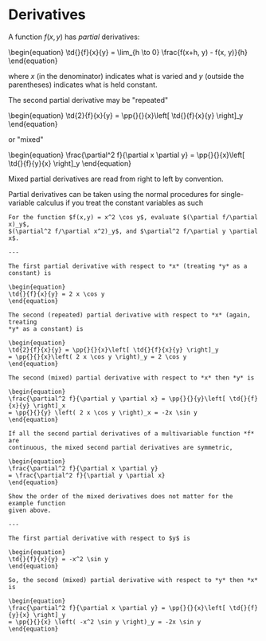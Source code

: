 # Derivatives

A function $f(x,y)$ has *partial* derivatives:

\begin{equation}
\td{}{f}{x}{y} = \lim_{h \to 0} \frac{f(x+h, y) - f(x, y)}{h}
\end{equation}

where *x* (in the denominator) indicates what is varied and *y* (outside the
parentheses) indicates what is held constant.

The second partial derivative may be "repeated"

\begin{equation}
\td{2}{f}{x}{y} = \pp{}{}{x}\left[ \td{}{f}{x}{y} \right]_y
\end{equation}

or "mixed"

\begin{equation}
\frac{\partial^2 f}{\partial x \partial y} = \pp{}{}{x}\left[ \td{}{f}{y}{x} \right]_y
\end{equation}

Mixed partial derivatives are read from right to left by convention.

Partial derivatives can be taken using the normal procedures for single-variable
calculus if you treat the constant variables as such

```{example} Taking partial derivatives
For the function $f(x,y) = x^2 \cos y$, evaluate $(\partial f/\partial x)_y$,
$(\partial^2 f/\partial x^2)_y$, and $\partial^2 f/\partial y \partial x$.

---

The first partial derivative with respect to *x* (treating *y* as a constant) is

\begin{equation}
\td{}{f}{x}{y} = 2 x \cos y
\end{equation}

The second (repeated) partial derivative with respect to *x* (again, treating
*y* as a constant) is

\begin{equation}
\td{2}{f}{x}{y} = \pp{}{}{x}\left[ \td{}{f}{x}{y} \right]_y
= \pp{}{}{x}\left( 2 x \cos y \right)_y = 2 \cos y
\end{equation}

The second (mixed) partial derivative with respect to *x* then *y* is

\begin{equation}
\frac{\partial^2 f}{\partial y \partial x} = \pp{}{}{y}\left[ \td{}{f}{x}{y} \right]_x
= \pp{}{}{y} \left( 2 x \cos y \right)_x = -2x \sin y
\end{equation}

```

```{topic} Mixed second partial derivatives
If all the second partial derivatives of a multivariable function *f* are
continuous, the mixed second partial derivatives are symmetric,

\begin{equation}
\frac{\partial^2 f}{\partial x \partial y}
= \frac{\partial^2 f}{\partial y \partial x}
\end{equation}
```

```{example} Order of mixed second partial derivatives
Show the order of the mixed derivatives does not matter for the example function
given above.

---

The first partial derivative with respect to $y$ is

\begin{equation}
\td{}{f}{x}{y} = -x^2 \sin y
\end{equation}

So, the second (mixed) partial derivative with respect to *y* then *x* is

\begin{equation}
\frac{\partial^2 f}{\partial x \partial y} = \pp{}{}{x}\left[ \td{}{f}{y}{x} \right]_y
= \pp{}{}{x} \left( -x^2 \sin y \right)_y = -2x \sin y
\end{equation}
```
